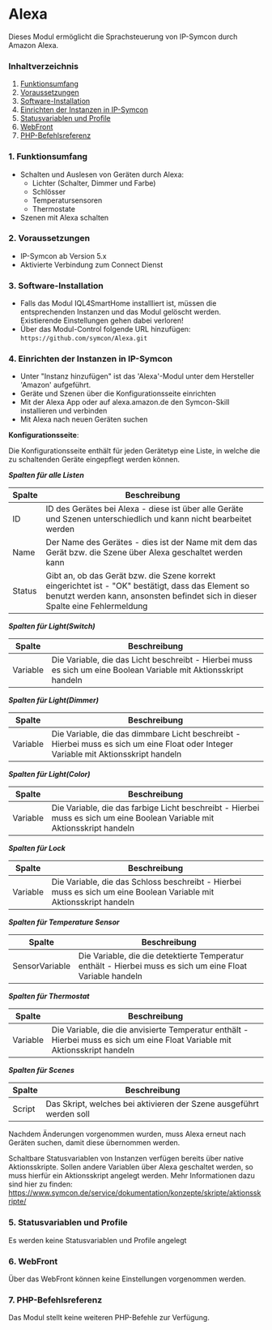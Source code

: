 # Alexa

Dieses Modul ermöglicht die Sprachsteuerung von IP-Symcon durch Amazon Alexa.

### Inhaltverzeichnis

1. [Funktionsumfang](#1-funktionsumfang)
2. [Voraussetzungen](#2-voraussetzungen)
3. [Software-Installation](#3-software-installation)
4. [Einrichten der Instanzen in IP-Symcon](#4-einrichten-der-instanzen-in-ip-symcon)
5. [Statusvariablen und Profile](#5-statusvariablen-und-profile)
6. [WebFront](#6-webfront)
7. [PHP-Befehlsreferenz](#7-php-befehlsreferenz)

### 1. Funktionsumfang

* Schalten und Auslesen von Geräten durch Alexa:
  * Lichter (Schalter, Dimmer und Farbe)
  * Schlösser
  * Temperatursensoren
  * Thermostate
* Szenen mit Alexa schalten

### 2. Voraussetzungen

- IP-Symcon ab Version 5.x
- Aktivierte Verbindung zum Connect Dienst

### 3. Software-Installation

- Falls das Modul IQL4SmartHome installliert ist, müssen die entsprechenden Instanzen und das Modul gelöscht werden. Existierende Einstellungen gehen dabei verloren!
- Über das Modul-Control folgende URL hinzufügen: `https://github.com/symcon/Alexa.git`

### 4. Einrichten der Instanzen in IP-Symcon

- Unter "Instanz hinzufügen" ist das 'Alexa'-Modul unter dem Hersteller 'Amazon' aufgeführt.
- Geräte und Szenen über die Konfigurationsseite einrichten
- Mit der Alexa App oder auf alexa.amazon.de den Symcon-Skill installieren und verbinden
- Mit Alexa nach neuen Geräten suchen

__Konfigurationsseite__:

Die Konfigurationsseite enthält für jeden Gerätetyp eine Liste, in welche die zu schaltenden Geräte eingepflegt werden können.

___Spalten für alle Listen___

Spalte | Beschreibung
------ | --------------------
ID     | ID des Gerätes bei Alexa - diese ist über alle Geräte und Szenen unterschiedlich und kann nicht bearbeitet werden
Name   | Der Name des Gerätes  - dies ist der Name mit dem das Gerät bzw. die Szene über Alexa geschaltet werden kann
Status | Gibt an, ob das Gerät bzw. die Szene korrekt eingerichtet ist - "OK" bestätigt, dass das Element so benutzt werden kann, ansonsten befindet sich in dieser Spalte eine Fehlermeldung

___Spalten für Light(Switch)___

Spalte   | Beschreibung
-------- | ---------------------------------
Variable | Die Variable, die das Licht beschreibt - Hierbei muss es sich um eine Boolean Variable mit Aktionsskript handeln

___Spalten für Light(Dimmer)___

Spalte   | Beschreibung
-------- | ---------------------------------
Variable | Die Variable, die das dimmbare Licht beschreibt - Hierbei muss es sich um eine Float oder Integer Variable mit Aktionsskript handeln

___Spalten für Light(Color)___

Spalte   | Beschreibung
-------- | ---------------------------------
Variable | Die Variable, die das farbige Licht beschreibt - Hierbei muss es sich um eine Boolean Variable mit Aktionsskript handeln

___Spalten für Lock___

Spalte   | Beschreibung
-------- | ---------------------------------
Variable | Die Variable, die das Schloss beschreibt - Hierbei muss es sich um eine Boolean Variable mit Aktionsskript handeln

___Spalten für Temperature Sensor___

Spalte         | Beschreibung
-------------- | ---------------------------------
SensorVariable | Die Variable, die die detektierte Temperatur enthält - Hierbei muss es sich um eine Float Variable handeln

___Spalten für Thermostat___

Spalte   | Beschreibung
-------- | ---------------------------------
Variable | Die Variable, die die anvisierte Temperatur enthält - Hierbei muss es sich um eine Float Variable mit Aktionsskript handeln

___Spalten für Scenes___

Spalte   | Beschreibung
-------- | ---------------------------------
Script   | Das Skript, welches bei aktivieren der Szene ausgeführt werden soll

Nachdem Änderungen vorgenommen wurden, muss Alexa erneut nach Geräten suchen, damit diese übernommen werden.

Schaltbare Statusvariablen von Instanzen verfügen bereits über native Aktionsskripte. Sollen andere Variablen über Alexa geschaltet werden, so muss hierfür ein Aktionsskript angelegt werden. Mehr Informationen dazu sind hier zu finden: https://www.symcon.de/service/dokumentation/konzepte/skripte/aktionsskripte/ 

### 5. Statusvariablen und Profile

Es werden keine Statusvariablen und Profile angelegt

### 6. WebFront

Über das WebFront können keine Einstellungen vorgenommen werden.

### 7. PHP-Befehlsreferenz

Das Modul stellt keine weiteren PHP-Befehle zur Verfügung.
